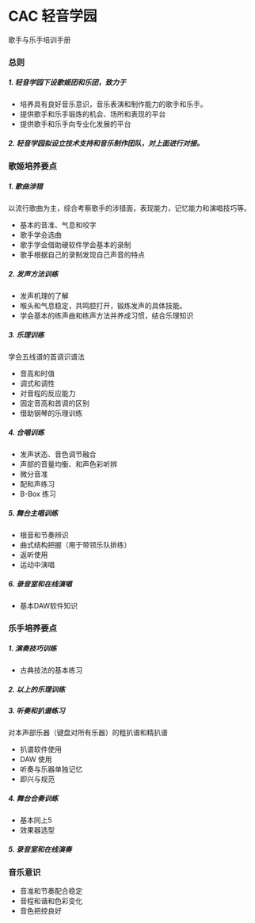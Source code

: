# CAC 轻音学园
歌手与乐手培训手册

### 总则
##### 1. 轻音学园下设歌姬团和乐团，致力于
- 培养具有良好音乐意识，音乐表演和制作能力的歌手和乐手。
- 提供歌手和乐手锻炼的机会、场所和表现的平台
- 提供歌手和乐手向专业化发展的平台

##### 2. 轻音学园拟设立技术支持和音乐制作团队，对上面进行对接。

### 歌姬培养要点
##### 1. 歌曲涉猎
以流行歌曲为主，综合考察歌手的涉猎面，表现能力，记忆能力和演唱技巧等。     
- 基本的音准、气息和咬字
- 歌手学会选曲
- 歌手学会借助硬软件学会基本的录制
- 歌手根据自己的录制发现自己声音的特点

##### 2. 发声方法训练
- 发声机理的了解
- 喉头和气息稳定，共鸣腔打开，锻炼发声的具体技能。
- 学会基本的练声曲和练声方法并养成习惯，结合乐理知识

##### 3. 乐理训练
学会五线谱的首调识谱法    
- 音高和时值
- 调式和调性
- 对音程的反应能力
- 固定音高和首调的区别
- 借助钢琴的乐理训练

##### 4. 合唱训练
- 发声状态、音色调节融合
- 声部的音量均衡、和声色彩听辨
- 微分音准
- 配和声练习
- B-Box 练习

##### 5. 舞台主唱训练
- 根音和节奏辨识
- 曲式结构把握（用于带领乐队排练）
- 返听使用
- 运动中演唱

##### 6. 录音室和在线演唱
- 基本DAW软件知识

### 乐手培养要点
##### 1. 演奏技巧训练
- 古典技法的基本练习

##### 2. 以上的乐理训练

##### 3. 听奏和扒谱练习
对本声部乐器（键盘对所有乐器）的粗扒谱和精扒谱    
- 扒谱软件使用
- DAW 使用
- 听奏与乐器单独记忆
- 即兴与规范

##### 4. 舞台合奏训练
- 基本同上5   
- 效果器选型

##### 5. 录音室和在线演奏

### 音乐意识
- 音准和节奏配合稳定
- 音程和谐和色彩变化
- 音色把控良好
